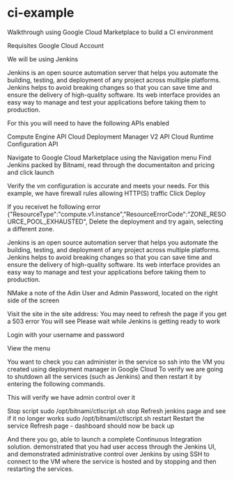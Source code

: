 # ci-example

Walkthrough using Google Cloud Marketplace to build a CI environment

Requisites
Google Cloud Account

We will be using Jenkins

Jenkins is an open source automation server that helps you automate the building, testing, and deployment of any project across multiple platforms. Jenkins helps to avoid breaking changes so that you can save time and ensure the delivery of high-quality software. Its web interface provides an easy way to manage and test your applications before taking them to production.

For this you will need to have the following APIs enabled

Compute Engine API
Cloud Deployment Manager V2 API
Cloud Runtime Configuration API



Navigate to Google Cloud Marketplace using the Navigation menu
Find Jenkins packed by Bitnami, read through the documentaiton and pricing and click launch

Verify the vm configuration is accurate and meets your needs. For this example, we have firewall rules allowing HTTP(S) traffic
Click Deploy

If you receivet he following error
{"ResourceType":"compute.v1.instance","ResourceErrorCode":"ZONE_RESOURCE_POOL_EXHAUSTED",
Delete the deployment and try again, selecting a different zone.

Jenkins is an open source automation server that helps you automate the building, testing, and deployment of any project across multiple platforms. Jenkins helps to avoid breaking changes so that you can save time and ensure the delivery of high-quality software. Its web interface provides an easy way to manage and test your applications before taking them to production.

NMake a note of the Adin User and Admin Password, located on the right side of the screen

Visit the site in the site address:
You may need to refresh the page if you get a 503 error
You will see
Please wait while Jenkins is getting ready to work

Login with your username and password

View the menu

You want to check you can administer in the service so ssh into the VM you created using deployment manager in Google Cloud
To verify we are going to shutdown all the services (such as Jenkins) and then restart it by entering the following commands.

This will verify we have admin control over it

Stop script
sudo /opt/bitnami/ctlscript.sh stop
Refresh jenkins page and see if it no longer works
sudo /opt/bitnami/ctlscript.sh restart
Restart the service
Refresh page - dashboard should now be back up

And there you go, able to launch a complete Continuous Integration solution.  demonstrated that you had user access through the Jenkins UI, and  demonstrated administrative control over Jenkins by using SSH to connect to the VM where the service is hosted and by stopping and then restarting the services.



